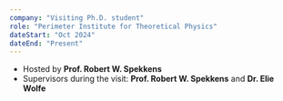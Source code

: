 ```yaml
---
company: "Visiting Ph.D. student"
role: "Perimeter Institute for Theoretical Physics"
dateStart: "Oct 2024"
dateEnd: "Present"
---
```


- Hosted by **Prof. Robert W. Spekkens**
- Supervisors during the visit: **Prof. Robert W. Spekkens** and **Dr. Elie Wolfe**
